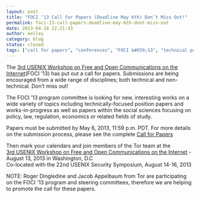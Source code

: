 ```yaml
---
layout: post
title: "FOCI ‘13 Call for Papers (Deadline May 6th) Don’t Miss Out!"
permalink: foci-13-call-papers-deadline-may-6th-dont-miss-out
date: 2013-04-18 22:21:43
author: kelley
category: blog
status: closed
tags: ["call for papers", "conferences", "FOCI &#039;13", "technical papers"]
---
```


The [3rd USENIX Workshop on Free and Open Communications on the Internet](https://www.usenix.org/conference/foci13)(FOCI '13) has put out a call for papers. Submissions are being encouraged from a wide range of disciplines; both technical and non-technical. Don’t miss out!

The FOCI ’13 program committee is looking for new, interesting works on a wide variety of topics including technically-focused position papers and works-in-progress as well as papers within the social sciences focusing on policy, law, regulation, economics or related fields of study.

Papers must be submitted by May 6, 2013, 11:59 p.m. PDT. For more details on the submission process, please see the complete [Call for Papers](https://www.usenix.org/conference/foci13/call-for-papers/)

Then mark your calendars and join members of the Tor team at the  
 [3rd USENIX Workshop on Free and Open Communications on the Internet](https://www.usenix.org/conference/foci13) - August 13, 2013 in Washington, D.C  
 Co-located with the 22nd USENIX Security Symposium, August 14-16, 2013

NOTE: Roger Dingledine and Jacob Appelbaum from Tor are participating on the FOCI '13 program and steering committees, therefore we are helping to promote the call for these papers.

